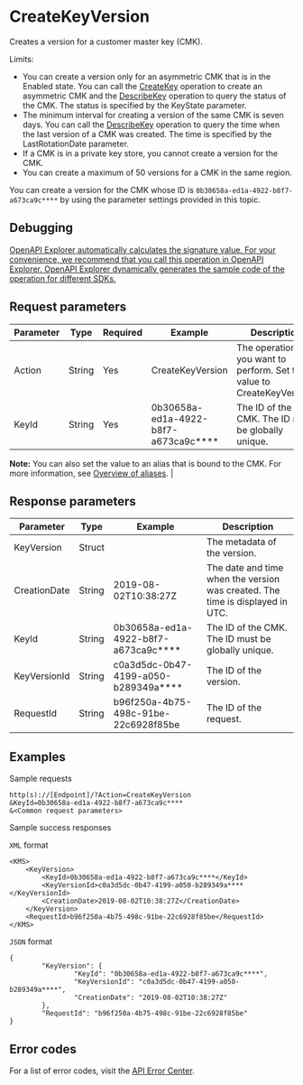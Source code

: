 # CreateKeyVersion

Creates a version for a customer master key \(CMK\).

Limits:

-   You can create a version only for an asymmetric CMK that is in the Enabled state. You can call the [CreateKey](~~28947~~) operation to create an asymmetric CMK and the [DescribeKey](~~28952~~) operation to query the status of the CMK. The status is specified by the KeyState parameter.
-   The minimum interval for creating a version of the same CMK is seven days. You can call the [DescribeKey](~~28952~~) operation to query the time when the last version of a CMK was created. The time is specified by the LastRotationDate parameter.
-   If a CMK is in a private key store, you cannot create a version for the CMK.
-   You can create a maximum of 50 versions for a CMK in the same region.

You can create a version for the CMK whose ID is `0b30658a-ed1a-4922-b8f7-a673ca9c****` by using the parameter settings provided in this topic.

## Debugging

[OpenAPI Explorer automatically calculates the signature value. For your convenience, we recommend that you call this operation in OpenAPI Explorer. OpenAPI Explorer dynamically generates the sample code of the operation for different SDKs.](https://api.aliyun.com/#product=Kms&api=CreateKeyVersion&type=RPC&version=2016-01-20)

## Request parameters

|Parameter|Type|Required|Example|Description|
|---------|----|--------|-------|-----------|
|Action|String|Yes|CreateKeyVersion|The operation that you want to perform. Set the value to CreateKeyVersion. |
|KeyId|String|Yes|0b30658a-ed1a-4922-b8f7-a673ca9c\*\*\*\*|The ID of the CMK. The ID must be globally unique.

 **Note:** You can also set the value to an alias that is bound to the CMK. For more information, see [Overview of aliases](~~68522~~). |

## Response parameters

|Parameter|Type|Example|Description|
|---------|----|-------|-----------|
|KeyVersion|Struct| |The metadata of the version. |
|CreationDate|String|2019-08-02T10:38:27Z|The date and time when the version was created. The time is displayed in UTC. |
|KeyId|String|0b30658a-ed1a-4922-b8f7-a673ca9c\*\*\*\*|The ID of the CMK. The ID must be globally unique. |
|KeyVersionId|String|c0a3d5dc-0b47-4199-a050-b289349a\*\*\*\*|The ID of the version. |
|RequestId|String|b96f250a-4b75-498c-91be-22c6928f85be|The ID of the request. |

## Examples

Sample requests

```
http(s)://[Endpoint]/?Action=CreateKeyVersion
&KeyId=0b30658a-ed1a-4922-b8f7-a673ca9c****
&<Common request parameters>
```

Sample success responses

`XML` format

```
<KMS>
    <KeyVersion>
        <KeyId>0b30658a-ed1a-4922-b8f7-a673ca9c****</KeyId>
        <KeyVersionId>c0a3d5dc-0b47-4199-a050-b289349a****</KeyVersionId>
        <CreationDate>2019-08-02T10:38:27Z</CreationDate>
    </KeyVersion>
    <RequestId>b96f250a-4b75-498c-91be-22c6928f85be</RequestId>
</KMS>
```

`JSON` format

```
{
        "KeyVersion": {
                "KeyId": "0b30658a-ed1a-4922-b8f7-a673ca9c****",
                "KeyVersionId": "c0a3d5dc-0b47-4199-a050-b289349a****",
                "CreationDate": "2019-08-02T10:38:27Z"
        },
        "RequestId": "b96f250a-4b75-498c-91be-22c6928f85be"
}
```

## Error codes

For a list of error codes, visit the [API Error Center](https://error-center.alibabacloud.com/status/product/Kms).

